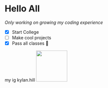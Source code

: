 # Hello All

_Only working on growing my coding experience_
- [x] Start College
- [ ] Make cool projects
- [x] Pass all classes :tada:
<footer>
 my ig kylan.hill
<img src="https://upload.wikimedia.org/wikipedia/commons/thumb/a/a5/Instagram_icon.png/600px-Instagram_icon.png?20200512141346" width="100" height="100">
</footer>
